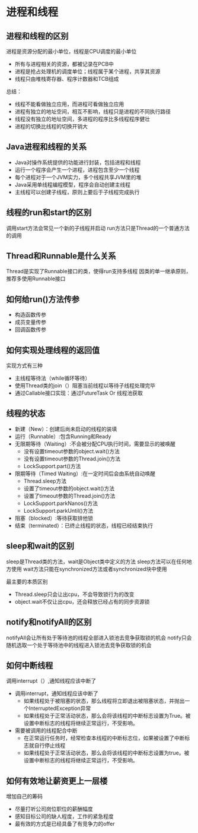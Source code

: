 # 进程和线程

## 进程和线程的区别

进程是资源分配的最小单位，线程是CPU调度的最小单位
- 所有与进程相关的资源，都被记录在PCB中
- 进程是抢占处理机的调度单位；线程属于某个进程，共享其资源
- 线程只由堆栈寄存器、程序计数器和TCB组成

总结：
- 线程不能看做独立应用，而进程可看做独立应用
- 进程有独立的地址空间，相互不影响，线程只是进程的不同执行路径
- 线程没有独立的地址空间，多进程的程序比多线程程序健壮
- 进程的切换比线程的切换开销大

## Java进程和线程的关系

- Java对操作系统提供的功能进行封装，包括进程和线程
- 运行一个程序会产生一个进程，进程包含至少一个线程
- 每个进程对于一个JVM实力，多个线程共享JVM里的堆
- Java采用单线程编程模型，程序会自动创建主线程
- 主线程可以创建子线程，原则上要后于子线程完成执行

## 线程的run和start的区别

调用start方法会常见一个新的子线程并启动
run方法只是Thread的一个普通方法的调用

## Thread和Runnable是什么关系

Thread是实现了Runnable接口的类，使得run支持多线程
因类的单一继承原则，推荐多使用Runnable接口

## 如何给run()方法传参
- 构造函数传参
- 成员变量传参
- 回调函数传参

## 如何实现处理线程的返回值
实现方式有三种
- 主线程等待法（while循环等待）
- 使用Thread类的join（）阻塞当前线程以等待子线程处理完毕
- 通过Callable接口实现：通过FutureTask Or 线程池获取

## 线程的状态

- 新建（New）：创建后尚未启动的线程的装填
- 运行（Runnable）:包含Running和Ready
- 无限期等待（Waiting）:不会被分配CPU执行时间，需要显示的被唤醒
    - 没有设置timeout参数的object.wait()方法
    - 没有设置timeout参数的Thread.join()方法
    - LockSupport.part()方法
- 限期等待（Timed Waiting）:在一定时间后会由系统自动唤醒
    - Thread.sleep方法
    - 设置了timeout参数的object.wait()方法
    - 设置了timeout参数的Thread.join()方法
    - LockSupport.parkNanos()方法
    - LockSupport.parkUntil()方法
- 阻塞（blocked）:等待获取排他锁
- 结束（terminated）：已终止线程的状态，线程已经结束执行

## sleep和wait的区别

sleep是Thread类的方法，wait是Object类中定义的方法
sleep方法可以在任何地方使用
wait方法只能在synchronized方法或者synchronized块中使用

最主要的本质区别
- Thread.sleep只会让出cpu，不会导致锁行为的改变
- object.wait不仅让出cpu，还会释放已经占有的同步资源锁

## notify和notifyAll的区别

notifyAll会让所有处于等待池的线程全部进入锁池去竞争获取锁的机会
notify只会随机选取一个处于等待池中的线程进入锁池去竞争获取锁的机会

## 如何中断线程

调用interrupt（）,通知线程应该中断了
- 调用interrupt，通知线程应该中断了
    - 如果线程处于被阻塞的状态，那么线程将立即退出被阻塞状态，并抛出一个InterruptedException异常
    - 如果线程处于正常活动状态，那么会将该线程的中断标志设置为True。被设置中断标志的线程将继续正常运行，不受影响。
- 需要被调用的线程配合中断
    - 在正常运行任务时，经常检查本线程的中断标志位，如果被设置了中断标志就自行停止线程
    - 如果线程处于正常活动状态，那么会将该线程的中断标志设置为true。被设置中断标志的线程将继续正常运行，不受影响。

## 如何有效地让薪资更上一层楼

增加自己的筹码
- 尽量打听公司岗位职位的薪酬幅度
- 感知目标公司的缺人程度，工作的紧急程度
- 最有效的方式是已经具备了有竞争力的offer

